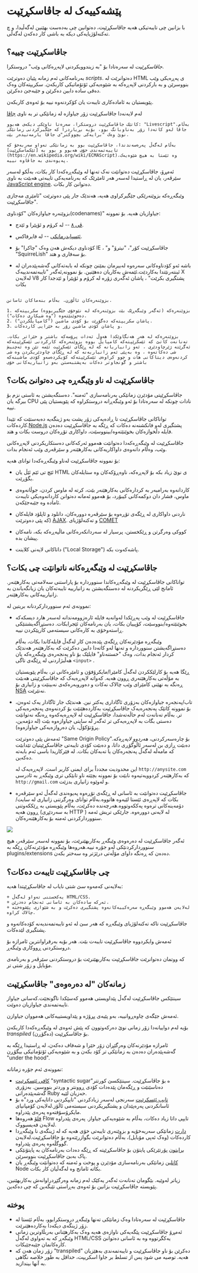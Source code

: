# پێشەکییەک لە جاڤاسکڕێپت

با بزانین چی تایبەتیکی هەیە جاڤاسکڕێپت، دەتوانین چی بەدەست بهێنین لەگەڵیدا، و چ تەکنەلۆژیایەکی دیکە بە باشی کار دەکەن لەگەڵی.

## جاڤاسکڕێپت چییە؟

*جاڤاسکڕێپت* لە سەرەتادا بۆ "بە زیندوویکردنی لاپەڕەکانی وێب" دروستکرا.

بەرنامەکانی ئەم زمانە پێیان دەوترێت *scripts*. دەتوانرێت لە HTML ی پەڕەیکی وێب بنووسرێن و بە بارکردنی لاپەڕەکە بە شێوەیەکی ئۆتۆماتیکی کاربکەن.
سکریپتەکان وەک دەقی سادە دابین دەکرێن و جێبەجێ دەکرێن.

پێویستیان بە ئامادەکاری تایبەت یان کۆکردنەوە نییە بۆ ئەوەی کاربکەن.

لەم لایەنەدا جاڤاسکڕێپت زۆر جیاوازە لە زمانێکی تر بە ناوی [جاڤا](https://ckb.wikipedia.org/wiki/%D8%AC%D8%A7%DA%A4%D8%A7_(%D8%B2%D9%85%D8%A7%D9%86%DB%8C_%D8%A8%DB%95%D8%B1%D9%86%D8%A7%D9%85%DB%95%D8%B3%D8%A7%D8%B2%DB%8C))


```smart header="بۆچی پێی دەوترێت <u>جاڤا؟</u>script>"
کاتێک جاڤاسکڕێپت دروستکرا، سەرەتا ناوێکی دیکەی هەبوو: "Livescript".بەڵام جاڤا لەو کاتەدا زۆر بەناوبانگ بوو، بۆیە بڕیاردرا کە جێگیرکردنی زمانێکی نوێ وەک "برایەکی بچووکتر"ی جاڤا یارمەتیدەر بێت.

بەڵام لەگەڵ پەرەسەندندا، جاڤاسکڕێپت بوو بە زمانێکی تەواو سەربەخۆ کە تایبەتمەندی خۆی هەبوو و بوو بە [ئێکماسکڕێپت](https://en.wikipedia.org/wiki/ECMAScript)،وە ئێستا بە هیچ شێوەیەک پەیوەندی بە جاڤاوە نییە.
```

ئەمڕۆ، جاڤاسکڕێپت دەتوانێت نەک تەنها لە وێبگەڕەکەدا کار بکات، بەڵکو لەسەر سێرڤەر، یان لە ڕاستیدا لەسەر هەر ئامێرێک کە بەرنامەیەکی تایبەتی هەبێت بە ناوی [JavaScript engine](https://en.wikipedia.org/wiki/JavaScript_engine). دەتوانێ کار بکات.

وێبگەڕەکە بزوێنەرێکی جێگیرکراوی هەیە، هەندێک جار پێی دەوترێت "ئامێری مەجازی جاڤاسکڕێپت".

بزوێنەرە جیاوازەکان "کۆدناوی(codenames)" جیاوازیان هەیە. بۆ نموونە:


- [ڤی ٨](https://en.wikipedia.org/wiki/V8_(JavaScript_engine)) -- لە کرۆم و ئۆپێرا و ئێدج.
- [ئێسپایدرمانکی](https://en.wikipedia.org/wiki/SpiderMonkey) -- لە فایرفاکس.
-   کۆدناوی دیکەش هەن وەک "چاکرا" بۆ IE ،  "جاڤاسکڕێپت کۆر"، "نیترۆ" و "SquirreLish" بۆ سەفاری و هتد.

-   باشە ئەو کۆدناوەکانی سەرەوە لەبیرمان بمێنێ چونکە لە بابەتەکانی گەشەپێدەران لە ئینتەرنێتدا بەکاردێت.ئێمەش بەکاریان دەهێنین. بۆ نموونە,ئەگەر "تایبەتمەندییەک X لەلایەن V8 پشتگیری بکرێت" ، پاشان ئەگەری زۆرە لە کرۆم و ئۆپێرا و ئێدجدا کار بکات


```smart header="بزوێنەرەکان چۆن کاردەکەن؟"

بزوێنەرەکان ئاڵۆزن. بەڵام بنەماکان ئاسانن.

1. بزوێنەرەکە (ئەگەر وێبگەڕێک بێت بزوێنەرەکە لە نێوخۆی جێگیربووە) سکریپتەکە دەخوێنێتەوە ("وە شیکاری دەکات").
2. پاشان سکریپتەکە دەگۆڕێت بۆ کۆدی ماشین ("کامپایڵکردن").
3. و پاشان کۆدی ماشین زۆر بە خێرایی کاردەکات.

بزوێنەرەکە لە هەر هەنگاوێکدا هەوڵ ئەدات پرۆسەکە باشتر و خێراتر بکات. تەنانەت کاتێ کە ئێسکرێپتەکە کامپایڵ بووە بزوێنەرەکە کارکردنی ئێسکڕێپتەکە ئەگرێتە ژێرچاودێری ، ئەو زانیاریانە کە لە ڕێگای ئێسکڕێپت ئێمە تێن وە ئەچنیش شی دەکاتەوە ، وە بەپێی ئەم زانیاریەنە کە لە ڕێگای چاودێریکردن وە شی کردنەوەی دیتاکانی هات و چوو کراوەی ئێسکرێپتەکە کۆیکردەسەو کۆدی ماشینەکە باشتر و گونجاوتر دەکات بەپشتبەستن بەو زانیاریەکانی خۆی
```

## جاڤاسکڕێپت لە ناو وێبگەڕە چی دەتوانێ بکات؟

جاڤاسکڕێپتی مۆدێرن زمانێکی بەرنامەسازی "ئەمنە". دەستگەیشتن بە ئاستی نزم بۆ بیرگە یان CPU نادات چونکە لە سەرەتادا بۆ ئەو وێبگەڕانە دروستکراوە کە پێویستیان پێی نییە.

تواناکانی جاڤاسکڕێپت تا ڕادەیەکی زۆر پشت بەو ژینگەیە دەبەستێت کە تێیدا کاردەکات.[Node.js](https://ckb.wikipedia.org/wiki/%D9%86%DB%86%D8%AF_%D8%AC%DB%95%DB%8C_%D8%A6%DB%8E%D8%B3) پشتگیری لەو فانکشنەنە دەکات کە ڕێگە بە جاڤاسکڕێپت دەدەن فایلە دڵخوازەکان بخوێنێتەوە/بینووسێت، داواکاری تۆڕەکان دروست بکات و هتد.

جاڤاسکڕێپت لە وێبگەڕەکەدا دەتوانێت هەموو ئەرکەکانی دەستکاریکردنی لاپەڕەکانی وێب، وەڵام دانەوەی داواکاریەکانی بەکارهێنەر و سێرڤەری وێب ئەنجام بدات.



بۆ نموونە جاڤاسکڕێپت لەناو وێبگەڕەکەدا توانای هەیە:

- ئێچ تی ئێم ئێڵ یان HTML ی نوێ زیاد بکە بۆ لاپەڕەکە، ناوەڕۆکەکان وە ستایلەکان بگۆڕێت.
- کاردانەوە بەرامبەر بە کردارەکانی بەکارهێنەر بێت، کرتە لە ماوس کردن، جوڵانەوەی ماوس، فشار دان دوکمەکانی کیبۆرد، بۆ هەموو ئەمانە دەتوانن کاردانەوەیکی تایبەت ئامادە وە جێبەجێکەن.
- ناردنی داواکاری لە ڕێگەی تۆڕەوە بۆ سێرڤەرە دوورەکان، دانلود و ئاپلۆد فایلەکان (کە پێی دەوترێت [AJAX](https://en.wikipedia.org/wiki/Ajax_(programming)). و تەکنەلۆژیای [COMET](https://en.wikipedia.org/wiki/Comet_(programming))

- کووکی وەرگرتن و ڕێکخستن، پرسیار لە سەردانکەرەکانی ماڵپەڕەکە بکە، نامەکان پیشان بدە.
- داتاکانی لایەنی کلاینت ("Local Storage") پاشەکەوت بکە.

## جاڤاسکڕێپت لە وێبگەڕەکانە ناتوانێت چی بکات؟

تواناکانی جاڤاسکڕێپت لە وێبگەڕەکاندا سنووردارە بۆ پاراستنی سەلامەتی بەکارهێنەر. ئامانج لێی ڕێگریکردنە لە دەستگەیشتن بە زانیارییە تایبەتەکان یان زیانگەیاندن بە زانیارییەکانی بەکارهێنەر.

نموونەی ئەم سنووردارکردنانە بریتین لە:

- جاڤاسکڕێپت لە وێب پەڕێکدا لەوانەیە فایلە ئارەزوومەندانە لەسەر هارد دیسکەکە بخوێنێتەوە/بنووسێت، کۆپییان بکات، یان بەرنامەکان ئێجرابکات. دەستڕاگەیشتنێکی ڕاستەوخۆی بە کارەکانی سیستەمی کارپێکردن نییە.

    وێبگەڕە مۆدێرنەکان ڕێگەی پێدەدەن کار لەگەڵ فایلەکاندا بکات، بەڵام دەستڕاگەیشتن سنووردارە و تەنها لەو کاتەدا دابین دەکرێت کە بەکارهێنەر هەندێک کردار ئەنجام بدات، وەک "خستنەناو" فایلێک بۆ ناو پەنجەرەی وێبگەڕەکە یان هەڵبژاردنی لە ڕێگەی تاگی `<input>` .

    ڕێگا هەیە بۆ کارلێککردن لەگەڵ کامێرا/مایکرۆفۆن و ئامێرەکانی تر، بەڵام پێویستیان بە مۆڵەتی بەکارهێنەری ڕوون هەیە. کەواتە لاپەڕەیەک کە جاڤاسکڕێپتی هەبێت ڕەنگە بە نهێنی کامێرای وێب چالاک نەکات و دەوروبەرەکەی نەبینێت و زانیاری بۆ [NSA](https://ckb.wikipedia.org/wiki/%D8%AF%DB%95%D8%B2%DA%AF%D8%A7%DB%8C_%D8%A6%D8%A7%D8%B3%D8%A7%DB%8C%D8%B4%DB%8C_%D9%86%DB%95%D8%AA%DB%95%D9%88%DB%95%DB%8C%DB%8C) نەنێرێت.

  
- تاب/پەنجەرە جیاوازەکان بەزۆری ئاگاداری یەکتر نین. هەندێک جار ئاگادار یەک ئەوەن، بۆ نموونە کاتێک پەنجەرەیەک جاڤاسکڕێپت بەکاردەهێنێت بۆ کردنەوەی پەنجەرەیەکی تر. بەڵام تەنانەت لەم حاڵەتەشدا، جاڤاسکڕێپت لە لاپەڕەیەکەوە ڕەنگە نەتوانێت دەستی بگات بە لاپەڕەیەکی تر ئەگەر لە سایتی جیاوازەوە بێت (لە دۆمەین، پرۆتۆکۆڵ، یان دەروازەیەکی جیاوازەوە).

    ئەمەش پێی دەوترێت "Same Origin Policy".بۆ چارەسەرکردنی، *هەردوو لاپەڕەکە* دەبێت ڕازی بن لەسەر ئاڵوگۆڕی داتا، و دەبێت کۆدی تایبەتی جاڤاسکڕێپتیان تێدابێت کە مامەڵە لەگەڵ پەنجەرەکان یا تەبەکان بکات. لە فێرکاریدا باسی ئەم بابەتە دەکەین.
  

    این محدودیت مجدداً برای ایمنی کاربر است. لاپەڕەیەک لە `http://anysite.com` کە بەکارهێنەر کردوویەتیەوە نابێت بۆ نموونە بچێتە ناو تابێکی تری وێبگەڕ بە ئادرسی  `http://gmail.com` و لەوێوە زانیاری بدزێت.

 
- جاڤاسکڕێپت دەتوانێت بە ئاسانی لە ڕێگەی تۆڕەوە پەیوەندی لەگەڵ ئەو سێرڤەرە بکات کە لاپەڕەی ئێستا لێیەوە هاتووە.بەڵام توانای وەرگرتنی زانیاری لە سایت/دۆمەینەکانی ترەوە پەککەوتووە.هەرچەندە دەکرێت، بەڵام پێویستی بە ڕێککەوتنی ڕوون هەیە (بە سەردێڕی HTTP ) لە لایەنی دوورەوە. جارێکی تریش ئەمە سنووردارکردنی ئەمنە بۆ بەکارهێنەرەکان.

![](limitations.svg)


ئەگەر جاڤاسکڕێپت لە دەرەوەی وێبگەڕ بەکاربهێنرێت، بۆ نموونە لەسەر سێرڤەر، هیچ سنووردارکردنێکی لەو جۆرە نییە.هەروەها وێبگەڕە مۆدێرنەکان ڕێگە بە plugins/extensions دەدەن کە ڕەنگە داوای مۆڵەتی درێژتر وە سەختر بکەن.

## چی جاڤاسکڕێپت تایبەت دەکات؟

بەلایەنی کەمەوە *سێ* شتی نایاب لە جاڤاسکڕێپتدا هەیە:

```compare
+ یەکخستنی تەواو لەگەڵ HTML/CSS.
+ ئەرکە سادەکان بە ئاسانی ئەنجام دەدرێن.
+ لەلایەن هەموو وێبگەڕە سەرەکییەکانەوە پشتگیری دەکرێت و بە شێوازی پێشوەختە چالاک کراوە.
```
جاڤاسکڕێپت تاکە تەکنەلۆژیای وێبگەڕە کە هەر سێ لە ئەو تایبەتمەندیەنە کۆدەکاتەوە و پشتگیری لێدەکات.

ئەمەش وایکردووە جاڤاسکڕێپت تایبەت بێت. هەر بۆیە بەرفراوانترین ئامرازە بۆ دروستکردنی ڕووکاری وێبگەڕ.

کە ووتمان دەتوانرێت جاڤاسکڕێپت بەکاربهێنرێت بۆ دروستکردنی سێرڤەر و بەرنامەی مۆبایل و زۆر شتی تر.

## زمانەکان "لە دەرەوەی" جاڤاسکڕێپت
سینتێکس جاڤاسکڕێپت لەگەڵ پێداویستی هەموو کەسێکدا ناگونجێت.کەسانی جیاواز تایبەتمەندی جیاوازیان دەوێت.


ئەمەش جێگەی چاوەڕوانییە، بەو پێیەی پڕۆژە و پێداویستییەکانی هەمووان جیاوازن.

بۆیە لەم دواییانەدا زۆر زمانی نوێ دەرکەوتوون کە پێش ئەوەی لە وێبگەڕەکەدا کاربکەن *transpiled* (دەگۆڕن) بۆ جاڤاسکڕێپت.

ئامرازە مۆدێرنەکان وەرگێڕان زۆر خێرا و شەفاف دەکەن، لە ڕاستیدا ڕێگە بە گەشەپێدەران دەدەن بە زمانێکی تر کۆد بکەن و بە شێوەیەکی ئۆتۆماتیکی بیگۆڕن "under the hood".

نموونەی ئەم جۆرە زمانانە:


- [کافی ئێسکڕێپت](https://coffeescript.org/)  "syntactic sugar"ە بۆ جاڤاسکڕێپت.   سینتێکسێ کورتتر دەناسێنێت و ڕێگەمان پێدەدات کۆدی ڕوونتر و وردتر بنووسین. بەزۆری گەشەپێدەرانی Ruby حەزیان لێیە.
- [تایپ ئێسکرێپت](https://www.typescriptlang.org/) سەرنجی لەسەر زیادکردنی "تایپکردنی داتایەکی ورد"ە بۆ ئاسانکردنی پەرەپێدان و پشتگیریکردنی سیستەمی ئاڵۆز.لەلایەن کۆمپانیای مایکرۆسۆفتەوە پەرەی پێدراوە.
- [فلۆ](https://flow.org/) هەروەها Flow تایپی داتا زیاد دەکات، بەڵام بە شێوەیەکی جیاواز. پەرەی پێدراوە لەلایەن فەیسبووک.
- [دارت](https://www.dartlang.org/) زمانێکی سەربەخۆیە و بزوێنەری تایبەتی خۆی هەیە کە لە ژینگەی نا وێبگەڕدا کاردەکات (وەک ئەپی مۆبایل)، بەڵام دەتوانرێت بگوازرێتەوە بۆ جاڤاسکڕێپت.لەلایەن گووگڵەوە پەرەی پێدراوە.
- [برایتون](https://brython.info/) پۆرتێرێکی پایتۆن بۆ جاڤاسکڕێپتە کە ڕێگە دەدات بەرنامەکان بە پایتۆنێکی پاک بەبێ جاڤاسکڕێپت بنووسرێن.
- [کاتلین](https://kotlinlang.org/docs/reference/js-overview.html) زمانێکی بەرنامەسازی مۆدێرن و پوخت و ئەمنە کە دەتوانێت وێبگەڕ یان Node بکاتە ئامانج وە لەگەڵیان کار بکات.


زیاتر لەوێیە. بێگومان تەنانەت ئەگەر یەکێک لەم زمانە وەرگێڕدراوانەش بەکاربهێنین، پێویستە جاڤاسکڕێپت بزانین بۆ ئەوەی بەڕاستی تێبگەین کە چی دەکەین.
## پوختە

- جاڤاسکڕێپت لە سەرەتادا وەک زمانێکی تەنها وێبگەڕ دروستکرابوو، بەڵام ئێستا لە زۆر ژینگەی دیکەدا بەکاردەهێنرێت.
- ئەمڕۆ جاڤاسکڕێپت پێگەیەکی ناوازەی هەیە وەک بەکارهێنانی بەربڵاوترین زمانی وێبگەڕ کە بە تەواوی لەگەڵ HTML/CSS یەکگرتووە وە بە ئاسانی دەتوانێ کارەکانمان جێبەجێبکات.
- زۆر زمان هەن کە "transpiled" دەکرێن بۆ ناو جاڤاسکڕێپت و تایبەتمەندی بەهێزیان هەیە. توصیه می شود پس از تسلط بر جاوا اسکریپت، حداقل به طور خلاصه نگاهی به آنها بیندازید.
